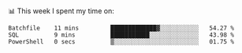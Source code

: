 📊 This week I spent my time on:
<!--START_SECTION:waka-->

```text
Batchfile    11 mins         █████████████▓░░░░░░░░░░░   54.27 %
SQL          9 mins          ███████████░░░░░░░░░░░░░░   43.98 %
PowerShell   0 secs          ▒░░░░░░░░░░░░░░░░░░░░░░░░   01.75 %
```

<!--END_SECTION:waka-->

